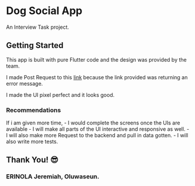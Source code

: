 # Dog Social App

An Interview Task project.

## Getting Started

This app is built with pure Flutter code and the design was provided by the team.

I made Post Request to this [link](https://hookb.in/pzQ7aK2YoKURPnrrPdZY) because the link provided was returning an error message.

I made the UI pixel perfect and it looks good.

### Recommendations
If i am given more time, 
    - I would complete the screens once the UIs are available
    - I will make all parts of the UI interactive and responsive as well.
    - I will also make more Request to the backend and pull in data gotten.
    - I will also write more tests.

## Thank You! 😎

### ERINOLA Jeremiah, Oluwaseun.
